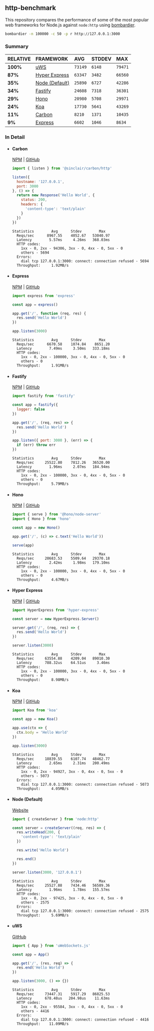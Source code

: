 ## http-benchmark

This repository compares the performance of some of the most popular web frameworks for Node.js against `node:http` using [bombardier](https://github.com/codesenberg/bombardier).

```bash
bombardier -n 100000 -c 50 -p r http://127.0.0.1:3000
```

### Summary

| RELATIVE | FRAMEWORK | AVG | STDDEV | MAX |
| :--- | :--- | :--- | :--- | :--- |
| **100%** | [uWS](#uws) | `73149` | `6148` | `79471` |
| **87%** | [Hyper Express](#hyper-express) | `63347` | `3482` | `66560` |
| **35%** | [Node (Default)](#node-default) | `25890` | `6727` | `42286` |
| **34%** | [Fastify](#fastify) | `24608` | `7318` | `36301` |
| **29%** | [Hono](#hono) | `20980` | `5708` | `29971` |
| **24%** | [Koa](#koa) | `17730` | `5641` | `43269` |
| **11%** | [Carbon](#carbon) | `8210` | `1371` | `10435` |
| **9%** | [Express](#express) | `6602` | `1046` | `8634` |


### In Detail

- #### Carbon
  [NPM](https://npmjs.com/@sinclair/carbon) | [GitHub](https://github.com/sinclairzx81/carbon)
  ```js
  import { listen } from '@sinclair/carbon/http'

  listen({
    hostname: '127.0.0.1',
    port: 3000
  }, () => {
    return new Response('Hello World', {
      status: 200,
      headers: {
        'content-type': 'text/plain'
      }
    })
  })
  ```

  ```
  Statistics        Avg      Stdev        Max
    Reqs/sec      8967.55    4052.67   53040.97
    Latency        5.57ms     4.26ms   368.03ms
    HTTP codes:
      1xx - 0, 2xx - 94306, 3xx - 0, 4xx - 0, 5xx - 0
      others - 5694
    Errors:
      dial tcp 127.0.0.1:3000: connect: connection refused - 5694
    Throughput:     1.92MB/s
  ```

- #### Express
  [NPM](https://npmjs.com/express) | [GitHub](https://github.com/expressjs/express)
  ```js
  import express from 'express'

  const app = express()

  app.get('/', function (req, res) {
    res.send('Hello World')
  })

  app.listen(3000)
  ```

  ```
  Statistics        Avg      Stdev        Max
    Reqs/sec      6670.58    1074.84    8651.20
    Latency        7.49ms     3.50ms   333.18ms
    HTTP codes:
      1xx - 0, 2xx - 100000, 3xx - 0, 4xx - 0, 5xx - 0
      others - 0
    Throughput:     1.91MB/s
  ```

- #### Fastify
  [NPM](https://npmjs.com/fastify) | [GitHub](https://github.com/fastify/fastify)
  ```js
  import fastify from 'fastify'

  const app = fastify({
    logger: false
  })

  app.get('/', (req, res) => {
    res.send('Hello World')
  })

  app.listen({ port: 3000 }, (err) => {
    if (err) throw err
  })
  ```

  ```
  Statistics        Avg      Stdev        Max
    Reqs/sec     25522.80    7812.26   36520.00
    Latency        1.96ms     2.07ms   184.94ms
    HTTP codes:
      1xx - 0, 2xx - 100000, 3xx - 0, 4xx - 0, 5xx - 0
      others - 0
    Throughput:     5.79MB/s
  ```

- #### Hono
  [NPM](https://npmjs.com/hono) | [GitHub](https://github.com/honojs/hono)
  ```js
  import { serve } from '@hono/node-server'
  import { Hono } from 'hono'

  const app = new Hono()

  app.get('/', (c) => c.text('Hello World'))

  serve(app)
  ```

  ```
  Statistics        Avg      Stdev        Max
    Reqs/sec     20683.53    5509.64   29370.18
    Latency        2.42ms     1.98ms   179.10ms
    HTTP codes:
      1xx - 0, 2xx - 100000, 3xx - 0, 4xx - 0, 5xx - 0
      others - 0
    Throughput:     4.67MB/s
  ```

- #### Hyper Express
  [NPM](https://npmjs.com/hyper-express) | [GitHub](https://github.com/kartikk221/hyper-express)
  ```js
  import HyperExpress from 'hyper-express'

  const server = new HyperExpress.Server()

  server.get('/', (req, res) => {
    res.send('Hello World')
  })

  server.listen(3000)
  ```

  ```
  Statistics        Avg      Stdev        Max
    Reqs/sec     63554.88    4209.04   89010.30
    Latency      788.32us    64.51us     3.46ms
    HTTP codes:
      1xx - 0, 2xx - 100000, 3xx - 0, 4xx - 0, 5xx - 0
      others - 0
    Throughput:     8.98MB/s
  ```

- #### Koa
  [NPM](https://npmjs.com/koa) | [GitHub](https://github.com/koajs/koa)
  ```js
  import Koa from 'koa'

  const app = new Koa()

  app.use(ctx => {
    ctx.body = 'Hello World'
  })

  app.listen(3000)
  ```

  ```
  Statistics        Avg      Stdev        Max
    Reqs/sec     18839.55    6107.74   48462.77
    Latency        2.65ms     2.31ms   200.49ms
    HTTP codes:
      1xx - 0, 2xx - 94927, 3xx - 0, 4xx - 0, 5xx - 0
      others - 5073
    Errors:
      dial tcp 127.0.0.1:3000: connect: connection refused - 5073
    Throughput:     4.05MB/s
  ```

- #### Node (Default)
  [Website](https://nodejs.org/api/http.html)
  ```js
  import { createServer } from 'node:http'

  const server = createServer((req, res) => {
    res.writeHead(200, {
      'content-type': 'text/plain'
    })

    res.write('Hello World')

    res.end()
  })

  server.listen(3000, '127.0.0.1')
  ```

  ```
  Statistics        Avg      Stdev        Max
    Reqs/sec     25527.88    7434.46   56589.36
    Latency        1.96ms     1.78ms   155.57ms
    HTTP codes:
      1xx - 0, 2xx - 97425, 3xx - 0, 4xx - 0, 5xx - 0
      others - 2575
    Errors:
      dial tcp 127.0.0.1:3000: connect: connection refused - 2575
    Throughput:     5.69MB/s
  ```

- #### uWS
  [GitHub](https://github.com/uNetworking/uWebSockets.js)
  ```js
  import { App } from 'uWebSockets.js'

  const app = App()

  app.get('/', (res, req) => {
    res.end('Hello World')
  })

  app.listen(3000, () => {})
  ```

  ```
  Statistics        Avg      Stdev        Max
    Reqs/sec     73447.31    5917.29   86825.53
    Latency      678.48us   204.98us    11.63ms
    HTTP codes:
      1xx - 0, 2xx - 95584, 3xx - 0, 4xx - 0, 5xx - 0
      others - 4416
    Errors:
      dial tcp 127.0.0.1:3000: connect: connection refused - 4416
    Throughput:    11.09MB/s
  ```


